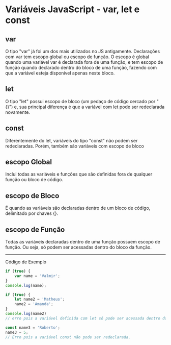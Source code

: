 # Variáveis JavaScript - var, let e const

## var
O tipo "var" já foi um dos mais utilizados no JS antigamente. Declarações com var tem escopo global ou escopo de função. O escopo é global quando uma variável var é declarada fora de uma função, e tem escopo de função quando declarado dentro do bloco de uma função, fazendo com que a variável esteja disponível apenas neste bloco.

## let
O tipo "let" possui escopo de bloco (um pedaço de código cercado por "{}") e, sua principal diferença é que a variável com let pode ser redeclarada novamente.

## const
Diferentemente do let, variáveis do tipo "const" não podem ser redeclaradas. Porém, também são variáveis com escopo de bloco

## escopo Global
Inclui todas as variáveis e funções que são definidas fora de qualquer função ou bloco de código.

## escopo de Bloco
É quando as variáveis são declaradas dentro de um bloco de código, delimitado por chaves {}.

## escopo de Função
Todas as variáveis declaradas dentro de uma função possuem escopo de função. Ou seja, só podem ser acessadas dentro do bloco da função.

<hr>Código de Exemplo<br>

``` JavaScript
if (true) {
    var name = 'Valmir';
}
console.log(name);

if (true) {
    let name2 = 'Matheus';
    name2 = 'Amanda';
}
console.log(name2)
// erro pois a variável definida com let só pode ser acessada dentro do escopo "if" acima.

const name3 = 'Roberto';
name3 = 5;
// Erro pois a variável const não pode ser redeclarada.
```